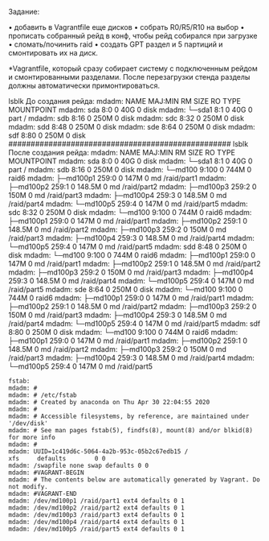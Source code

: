 Задание:

• добавить в Vagrantfile еще дисков
• собрать R0/R5/R10 на выбор
• прописать собранный рейд в конф, чтобы рейд собирался при загрузке
• сломать/починить raid 
• создать GPT раздел и 5 партиций и смонтировать их на диск.

*Vagrantfile, который сразу собирает систему с подключенным рейдом и смонтированными разделами. После перезагрузки стенда разделы должны автоматически примонтироваться.

lsblk До создания рейда:
 mdadm: NAME   MAJ:MIN RM  SIZE RO TYPE MOUNTPOINT
    mdadm: sda      8:0    0   40G  0 disk
    mdadm: └─sda1   8:1    0   40G  0 part /
    mdadm: sdb      8:16   0  250M  0 disk
    mdadm: sdc      8:32   0  250M  0 disk
    mdadm: sdd      8:48   0  250M  0 disk
    mdadm: sde      8:64   0  250M  0 disk
    mdadm: sdf      8:80   0  250M  0 disk
    ##################################################
lsblk После создания рейда:
   mdadm: NAME        MAJ:MIN RM   SIZE RO TYPE  MOUNTPOINT
    mdadm: sda           8:0    0    40G  0 disk
    mdadm: └─sda1        8:1    0    40G  0 part  /
    mdadm: sdb           8:16   0   250M  0 disk
    mdadm: └─md100       9:100  0   744M  0 raid6
    mdadm:   ├─md100p1 259:0    0   147M  0 md    /raid/part1
    mdadm:   ├─md100p2 259:1    0 148.5M  0 md    /raid/part2
    mdadm:   ├─md100p3 259:2    0   150M  0 md    /raid/part3
    mdadm:   ├─md100p4 259:3    0 148.5M  0 md    /raid/part4
    mdadm:   └─md100p5 259:4    0   147M  0 md    /raid/part5
    mdadm: sdc           8:32   0   250M  0 disk
    mdadm: └─md100       9:100  0   744M  0 raid6
    mdadm:   ├─md100p1 259:0    0   147M  0 md    /raid/part1
    mdadm:   ├─md100p2 259:1    0 148.5M  0 md    /raid/part2
    mdadm:   ├─md100p3 259:2    0   150M  0 md    /raid/part3
    mdadm:   ├─md100p4 259:3    0 148.5M  0 md    /raid/part4
    mdadm:   └─md100p5 259:4    0   147M  0 md    /raid/part5
    mdadm: sdd           8:48   0   250M  0 disk
    mdadm: └─md100       9:100  0   744M  0 raid6
    mdadm:   ├─md100p1 259:0    0   147M  0 md    /raid/part1
    mdadm:   ├─md100p2 259:1    0 148.5M  0 md    /raid/part2
    mdadm:   ├─md100p3 259:2    0   150M  0 md    /raid/part3
    mdadm:   ├─md100p4 259:3    0 148.5M  0 md    /raid/part4
    mdadm:   └─md100p5 259:4    0   147M  0 md    /raid/part5
    mdadm: sde           8:64   0   250M  0 disk
    mdadm: └─md100       9:100  0   744M  0 raid6
    mdadm:   ├─md100p1 259:0    0   147M  0 md    /raid/part1
    mdadm:   ├─md100p2 259:1    0 148.5M  0 md    /raid/part2
    mdadm:   ├─md100p3 259:2    0   150M  0 md    /raid/part3
    mdadm:   ├─md100p4 259:3    0 148.5M  0 md    /raid/part4
    mdadm:   └─md100p5 259:4    0   147M  0 md    /raid/part5
    mdadm: sdf           8:80   0   250M  0 disk
    mdadm: └─md100       9:100  0   744M  0 raid6
    mdadm:   ├─md100p1 259:0    0   147M  0 md    /raid/part1
    mdadm:   ├─md100p2 259:1    0 148.5M  0 md    /raid/part2
    mdadm:   ├─md100p3 259:2    0   150M  0 md    /raid/part3
    mdadm:   ├─md100p4 259:3    0 148.5M  0 md    /raid/part4
    mdadm:   └─md100p5 259:4    0   147M  0 md    /raid/part5

    
    fstab:
    mdadm: #
    mdadm: # /etc/fstab
    mdadm: # Created by anaconda on Thu Apr 30 22:04:55 2020
    mdadm: #
    mdadm: # Accessible filesystems, by reference, are maintained under '/dev/disk'
    mdadm: # See man pages fstab(5), findfs(8), mount(8) and/or blkid(8) for more info
    mdadm: #
    mdadm: UUID=1c419d6c-5064-4a2b-953c-05b2c67edb15 /                       xfs     defaults        0 0
    mdadm: /swapfile none swap defaults 0 0
    mdadm: #VAGRANT-BEGIN
    mdadm: # The contents below are automatically generated by Vagrant. Do not modify.
    mdadm: #VAGRANT-END
    mdadm: /dev/md100p1 /raid/part1 ext4 defaults 0 1
    mdadm: /dev/md100p2 /raid/part2 ext4 defaults 0 1
    mdadm: /dev/md100p3 /raid/part3 ext4 defaults 0 1
    mdadm: /dev/md100p4 /raid/part4 ext4 defaults 0 1
    mdadm: /dev/md100p5 /raid/part5 ext4 defaults 0 1

    
